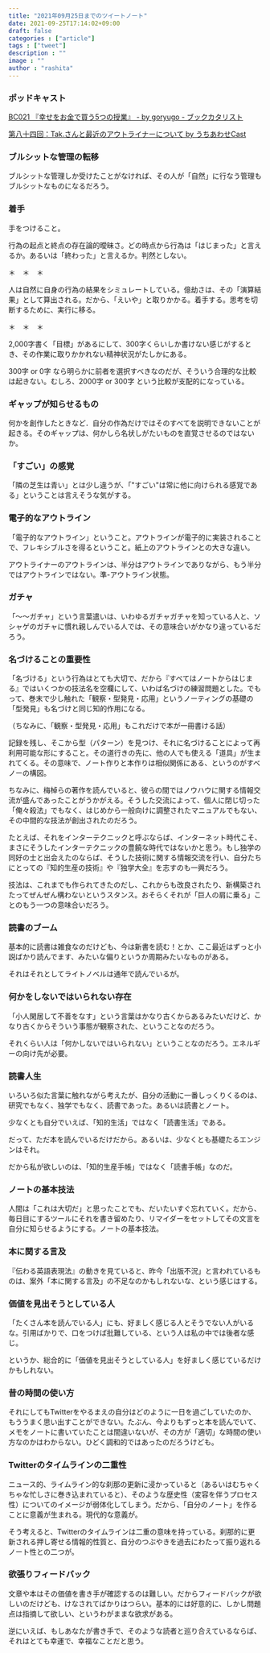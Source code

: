 ```yaml
---
title: "2021年09月25日までのツイートノート"
date: 2021-09-25T17:14:02+09:00
draft: false
categories : ["article"]
tags : ["tweet"]
description : ""
image : ""
author : "rashita"
---
```


### ポッドキャスト

[BC021 『幸せをお金で買う5つの授業』 - by goryugo - ブックカタリスト](https://bookcatalyst.substack.com/p/bc021-5?r=8qq62&utm_campaign=post&utm_medium=web&utm_source=twitter)

[第八十四回：Tak.さんと最近のアウトライナーについて by うちあわせCast](https://anchor.fm/rashita/episodes/Tak-e17p9ho)

### ブルシットな管理の転移

ブルシットな管理しか受けたことがなければ、その人が「自然」に行なう管理もブルシットなものになるだろう。

### 着手

手をつけること。

行為の起点と終点の存在論的曖昧さ。どの時点から行為は「はじまった」と言えるか。あるいは「終わった」と言えるか。判然としない。

＊　＊　＊

人は自然に自身の行為の結果をシミュレートしている。億劫さは、その「演算結果」として算出される。だから、「えいや」と取りかかる。着手する。思考を切断するために、実行に移る。

＊　＊　＊

2,000字書く「目標」があるにして、300字くらいしか書けない感じがするとき、その作業に取りかかれない精神状況がたしかにある。

300字 or 0字 なら明らかに前者を選択すべきなのだが、そういう合理的な比較は起きない。むしろ、2000字 or 300字 という比較が支配的になっている。

### ギャップが知らせるもの

何かを創作したときなど．自分の作為だけではそのすべてを説明できないことが起きる。そのギャップは、何かしら名状しがたいものを直覚させるのではないか。

### 「すごい」の感覚

「隣の芝生は青い」とは少し違うが、「"すごい"は常に他に向けられる感覚である」ということは言えそうな気がする。

### 電子的なアウトライン

「電子的なアウトライン」ということ。アウトラインが電子的に実装されることで、フレキシブルさを得るということ。紙上のアウトラインとの大きな違い。

アウトライナーのアウトラインは、半分はアウトラインでありながら、もう半分ではアウトラインではない。準-アウトライン状態。

### ガチャ

「〜〜ガチャ」という言葉遣いは、いわゆるガチャガチャを知っている人と、ソシャゲのガチャに慣れ親しんでいる人では、その意味合いがかなり違っているだろう。

### 名づけることの重要性

「名づける」という行為はとても大切で、だから『すべてはノートからはじまる』ではいくつかの技法名を空欄にして、いわば名づけの練習問題とした。でもって、巻末で少し触れた「観察・型発見・応用」というノーティングの基礎の「型発見」も名づけと同じ知的作用になる。

（ちなみに、「観察・型発見・応用」もこれだけで本が一冊書ける話）

記録を残し、そこから型（パターン）を見つけ、それに名づけることによって再利用可能な形にすること。その道行きの先に、他の人でも使える「道具」が生まれてくる。その意味で、ノート作りと本作りは相似関係にある、というのがすべノーの構図。

ちなみに、梅棹らの著作を読んでいると、彼らの間ではノウハウに関する情報交流が盛んであったことがうかがえる。そうした交流によって、個人に閉じ切った「俺々殺法」でもなく、はじめから一般向けに調整されたマニュアルでもない、その中間的な技法が創出されたのだろう。

たとえば、それをインターテクニックと呼ぶならば、インターネット時代こそ、まさにそうしたインターテクニックの豊饒な時代ではないかと思う。もし独学の同好の士と出会えたのならば、そうした技術に関する情報交流を行い、自分たちにとっての『知的生産の技術』や『独学大全』を志すのも一興だろう。

技法は、これまでも作られてきたのだし、これからも改良されたり、新構築されたってぜんぜん構わないというスタンス。おそらくそれが「巨人の肩に乗る」ことのもう一つの意味合いだろう。

### 読書のブーム

基本的に読書は雑食なのだけども、今は新書を読む！とか、ここ最近はずっと小説ばかり読んでます、みたいな偏りというか周期みたいなものがある。

それはそれとしてライトノベルは通年で読んでいるが。

### 何かをしないではいられない存在

「小人閑居して不善をなす」という言葉はかなり古くからあるみたいだけど、かなり古くからそういう事態が観察された、ということなのだろう。

それくらい人は「何かしないではいられない」ということなのだろう。エネルギーの向け先が必要。

### 読書人生

いろいろ似た言葉に触れながら考えたが、自分の活動に一番しっくりくるのは、研究でもなく、独学でもなく、読書であった。あるいは読書とノート。

少なくとも自分でいえば、「知的生活」ではなく「読書生活」である。

だって、ただ本を読んでいるだけだから。あるいは、少なくとも基礎たるエンジンはそれ。

だから私が欲しいのは、「知的生産手帳」ではなく「読書手帳」なのだ。

### ノートの基本技法

人間は「これは大切だ」と思ったことでも、だいたいすぐ忘れていく。だから、毎日目にするツールにそれを書き留めたり、リマイダーをセットしてその文言を自分に知らせるようにする。ノートの基本技法。

### 本に関する言及

『伝わる英語表現法』の動きを見ていると、昨今「出版不況」と言われているものは、案外「本に関する言及」の不足なのかもしれないな、という感じはする。

### 価値を見出そうとしている人

「たくさん本を読んでいる人」にも、好ましく感じる人とそうでない人がいるな。引用ばかりで、口をつけば批難している、という人は私の中では後者な感じ。

というか、総合的に「価値を見出そうとしている人」を好ましく感じているだけかもしれない。

### 昔の時間の使い方

それにしてもTwitterをやるまえの自分はどのように一日を過ごしていたのか、もううまく思い出すことができない。たぶん、今よりもずっと本を読んでいて、メモをノートに書いていたことは間違いないが、その方が「適切」な時間の使い方なのかはわからない。ひどく調和的ではあったのだろうけども。

### Twitterのタイムラインの二重性

ニュース的、ライムライン的な刹那の更新に浸かっていると（あるいはむちゃくちゃな忙しさに巻き込まれていると）、そのような歴史性（変容を伴うプロセス性）についてのイメージが弱体化してしまう。だから、「自分のノート」を作ることに意義が生まれる。現代的な意義が。

そう考えると、Twitterのタイムラインは二重の意味を持っている。刹那的に更新される押し寄せる情報的性質と、自分のつぶやきを過去にわたって振り返れるノート性との二つが。

### 欲張りフィードバック

文章や本はその価値を書き手が確認するのは難しい。だからフィードバックが欲しいのだけども、けなされてばかりはつらい。基本的には好意的に、しかし問題点は指摘して欲しい、というわがままな欲求がある。

逆にいえば、もしあなたが書き手で、そのような読者と巡り合えているならば、それはとても幸運で、幸福なことだと思う。
